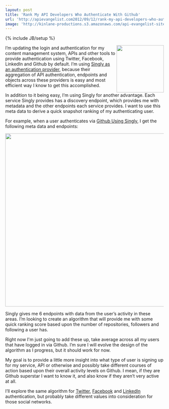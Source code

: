 ```yaml
---
layout: post
title: 'Rank My API Developers Who Authenticate With Github'
url: 'http://apievangelist.com2012/09/12/rank-my-api-developers-who-authenticate-with-github/'
image: 'http://kinlane-productions.s3.amazonaws.com/api-evangelist-site/blog/singly-twitter-linkedin-github-facebook-authentication.png'
---
```

{% include JB/setup %}
<p>
     <img src="https://s3.amazonaws.com/kinlane-productions/singly/singly-twitter-linkedin-github-facebook-authentication.png"  width="150" align="right" />
</p>
<p>
     I’m updating the login and authentication for my content management system, APIs and other tools to provide authentication using Twitter, Facebook, LinkedIn and Github by default. I’m using <a href="https://singly.com/">Singly as an authentication provider</a>, because their aggregation of API authentication, endpoints and objects across these providers is easy and most efficient way I know to get this accomplished.
</p>
<p>
     In addition to it being easy, I’m using Singly for another advantage. Each service Singly provides has a discovery endpoint, which provides me with metadata and the other endpoints each service provides. I want to use this meta data to derive a quick snapshot ranking of my authenticating user.
</p>
<p>
     For example, when a user authenticates via <a href="https://github.com/">Github Using Singly</a>, I get the following meta data and endpoints:
</p>
<p>
     <img src="https://s3.amazonaws.com/kinlane-productions/singly/Singly-Github-Meta-Endpoints.png"  width="550" />
</p>
<p>
     Singly gives me 6 endpoints with data from the user’s activity in these areas. I’m looking to create an algorithm that will provide me with some quick ranking score based upon the number of repositories, followers and following a user has.
</p>
<p>
     Right now I'm just going to add these up, take average across all my users that have logged in via Github. I’m sure I will evolve the design of the algorithm as I progress, but it should work for now.
</p>
<p>
     My goal is to provide a little more insight into what type of user is signing up for my service, API or otherwise and possibly take different courses of action based upon their overall activity levels on Github. I mean, if they are Github superstar I want to know it, and also know if they aren’t very active at all.
</p>
<p>
     I’ll explore the same algorithm for <a href="https://www.singly.com/docs/twitter">Twitter</a>, <a href="https://www.singly.com/docs/facebook">Facebook</a> and <a href="https://www.singly.com/docs/linkedin">LinkedIn</a> authentication, but probably take different values into consideration for those social networks.
</p>
